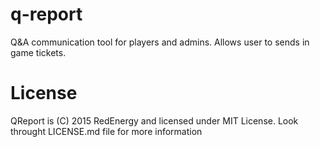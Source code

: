 # q-report
Q&A communication tool for players and admins. Allows user to sends in game tickets.

# License
QReport is (C) 2015 RedEnergy and licensed under MIT License. Look throught LICENSE.md file for more information
